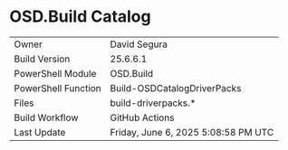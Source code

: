 ﻿# OSD.Build Catalog

| | |
|-|-|
| Owner | David Segura |
| Build Version | 25.6.6.1 |
| PowerShell Module | OSD.Build |
| PowerShell Function | Build-OSDCatalogDriverPacks |
| Files | build-driverpacks.* |
| Build Workflow | GitHub Actions |
| Last Update | Friday, June 6, 2025 5:08:58 PM UTC |
